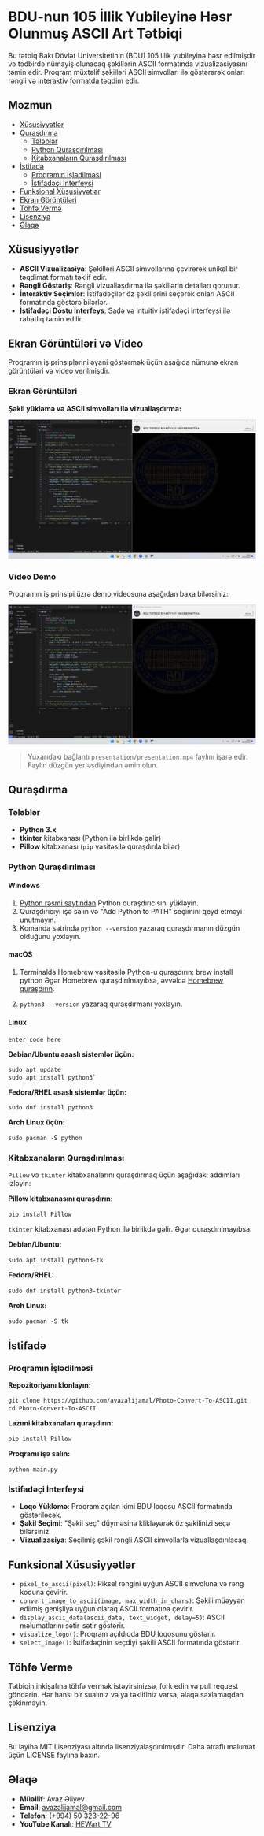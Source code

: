 # BDU-nun 105 İllik Yubileyinə Həsr Olunmuş ASCII Art Tətbiqi

Bu tətbiq Bakı Dövlət Universitetinin (BDU) 105 illik yubileyinə həsr edilmişdir və tədbirdə nümayiş olunacaq şəkillərin ASCII formatında vizualizasiyasını təmin edir. Proqram müxtəlif şəkilləri ASCII simvolları ilə göstərərək onları rəngli və interaktiv formatda təqdim edir.

## Məzmun

- [Xüsusiyyətlər](#xüsusiyyətlər)
- [Quraşdırma](#quraşdırma)
  - [Tələblər](#tələblər)
  - [Python Quraşdırılması](#python-quraşdırılması)
  - [Kitabxanaların Quraşdırılması](#kitabxanaların-quraşdırılması)
- [İstifadə](#istifadə)
  - [Proqramın İşlədilməsi](#proqramın-işlədilməsi)
  - [İstifadəçi İnterfeysi](#istifadəçi-interfeysi)
- [Funksional Xüsusiyyətlər](#funksional-xüsusiyyətlər)
- [Ekran Görüntüləri](#ekran-görüntüləri)
- [Töhfə Vermə](#töhfə-vermə)
- [Lisenziya](#lisenziya)
- [Əlaqə](#əlaqə)

## Xüsusiyyətlər

- **ASCII Vizualizasiya**: Şəkilləri ASCII simvollarına çevirərək unikal bir təqdimat formatı təklif edir.
- **Rəngli Göstəriş**: Rəngli vizuallaşdırma ilə şəkillərin detalları qorunur.
- **İnteraktiv Seçimlər**: İstifadəçilər öz şəkillərini seçərək onları ASCII formatında göstərə bilərlər.
- **İstifadəçi Dostu İnterfeys**: Sadə və intuitiv istifadəçi interfeysi ilə rahatlıq təmin edilir.

## Ekran Görüntüləri və Video

Proqramın iş prinsiplərini əyani göstərmək üçün aşağıda nümunə ekran görüntüləri və video verilmişdir.

### Ekran Görüntüləri

**Şəkil yükləmə və ASCII simvolları ilə vizuallaşdırma:**

![Şəkil Yükləmə Ekranı](./presentation/presentation-1.png)

### Video Demo

Proqramın iş prinsipi üzrə demo videosuna aşağıdan baxa bilərsiniz:

[![Proqramın Demo Videosu](./presentation/presentation-1.png)](./presentation/presentation.mp4)

> Yuxarıdakı bağlantı `presentation/presentation.mp4` faylını işarə edir. Faylın düzgün yerləşdiyindən əmin olun.


## Quraşdırma

### Tələblər

- **Python 3.x**
- **tkinter** kitabxanası (Python ilə birlikdə gəlir)
- **Pillow** kitabxanası (`pip` vasitəsilə quraşdırıla bilər)

### Python Quraşdırılması

#### Windows

1. [Python rəsmi saytından](https://www.python.org/downloads/windows/) Python quraşdırıcısını yükləyin.
2. Quraşdırıcıyı işə salın və "Add Python to PATH" seçimini qeyd etməyi unutmayın.
3. Komanda sətrində `python --version` yazaraq quraşdırmanın düzgün olduğunu yoxlayın.

#### macOS

1. Terminalda Homebrew vasitəsilə Python-u quraşdırın:
   brew install python
Əgər Homebrew quraşdırılmayıbsa, əvvəlcə [Homebrew quraşdırın](https://brew.sh/).

2.  `python3 --version` yazaraq quraşdırmanı yoxlayın.

#### Linux

    enter code here

**Debian/Ubuntu əsaslı sistemlər üçün:**

	sudo apt update
	sudo apt install python3` 

**Fedora/RHEL əsaslı sistemlər üçün:**

	sudo dnf install python3

**Arch Linux üçün:**

`sudo pacman -S python` 

### Kitabxanaların Quraşdırılması

`Pillow` və `tkinter` kitabxanalarını quraşdırmaq üçün aşağıdakı addımları izləyin:

**Pillow kitabxanasını quraşdırın:**

`pip install Pillow` 

`tkinter` kitabxanası adətən Python ilə birlikdə gəlir. Əgər quraşdırılmayıbsa:

**Debian/Ubuntu:**


`sudo apt install python3-tk` 

**Fedora/RHEL:**

`sudo dnf install python3-tkinter` 

**Arch Linux:**

`sudo pacman -S tk` 

## İstifadə

### Proqramın İşlədilməsi

**Repozitoriyanı klonlayın:**

	git clone https://github.com/avazalijamal/Photo-Convert-To-ASCII.git
	cd Photo-Convert-To-ASCII


**Lazımi kitabxanaları quraşdırın:**

`pip install Pillow` 

**Proqramı işə salın:**

`python main.py` 

### İstifadəçi İnterfeysi

-   **Loqo Yükləmə**: Proqram açılan kimi BDU loqosu ASCII formatında göstəriləcək.
-   **Şəkil Seçimi**: "Şəkil seç" düyməsinə klikləyərək öz şəkilinizi seçə bilərsiniz.
-   **Vizualizasiya**: Seçilmiş şəkil rəngli ASCII simvollarla vizuallaşdırılacaq.

## Funksional Xüsusiyyətlər

-   `pixel_to_ascii(pixel)`: Piksel rəngini uyğun ASCII simvoluna və rəng koduna çevirir.
-   `convert_image_to_ascii(image, max_width_in_chars)`: Şəkili müəyyən edilmiş genişliyə uyğun olaraq ASCII formatına çevirir.
-   `display_ascii_data(ascii_data, text_widget, delay=5)`: ASCII məlumatlarını sətir-sətir göstərir.
-   `visualize_logo()`: Proqram açıldıqda BDU loqosunu göstərir.
-   `select_image()`: İstifadəçinin seçdiyi şəkili ASCII formatında göstərir.


## Töhfə Vermə

Tətbiqin inkişafına töhfə vermək istəyirsinizsə, fork edin və pull request göndərin. Hər hansı bir sualınız və ya təklifiniz varsa, əlaqə saxlamaqdan çəkinməyin.

## Lisenziya

Bu layihə MIT Lisenziyası altında lisenziyalaşdırılmışdır. Daha ətraflı məlumat üçün LICENSE faylına baxın.

## Əlaqə

-   **Müəllif**: Avaz Əliyev
-   **Email**: avazalijamal@gmail.com
-   **Telefon**: (+994) 50 323-22-96
-   **YouTube Kanalı**: [HEWart TV](https://youtube.com/c/HEWartTV)
